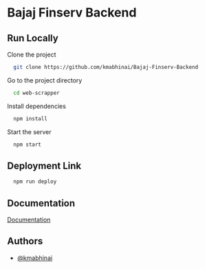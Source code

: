 # Bajaj Finserv Backend

## Run Locally

Clone the project

```bash
  git clone https://github.com/kmabhinai/Bajaj-Finserv-Backend
```

Go to the project directory

```bash
  cd web-scrapper
```

Install dependencies

```bash
  npm install
```

Start the server

```bash
  npm start
```

## Deployment Link

```bash
  npm run deploy
```

## Documentation

[Documentation](https://documenter.getpostman.com/view/24310853/2sAXjF8uy2)

## Authors

- [@kmabhinai](https://www.github.com/kmabhinai)
